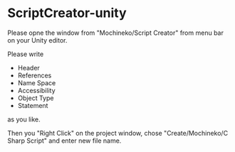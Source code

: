 # ScriptCreator-unity

Please opne the window from "Mochineko/Script Creator" from menu bar on your Unity editor.

Please write
- Header
- References
- Name Space
- Accessibility
- Object Type
- Statement

as you like.

Then you "Right Click" on the project window,
chose "Create/Mochineko/C Sharp Script"
and enter new file name.
